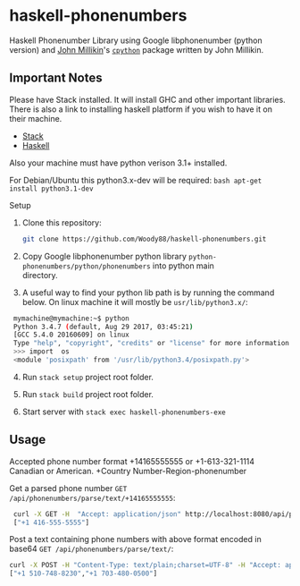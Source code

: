 haskell-phonenumbers
============================

Haskell Phonenumber Library using Google libphonenumber (python version) and [John Millikin](https://john-millikin.com/)'s [`cpython`](http://hackage.haskell.org/package/cpython) package
written by John Millikin.

Important Notes
---------------

Please have Stack installed. It will install GHC and other important libraries.
There is also a link to installing haskell platform if you wish to have it on their machine.
* [Stack](https://docs.haskellstack.org/en/stable/install_and_upgrade/)
* [Haskell](https://www.haskell.org/downloads)

Also your machine must have
python verison 3.1+ installed.

For Debian/Ubuntu this python3.x-dev will be required:
    ```bash
    apt-get install python3.1-dev
    ```

Setup
1. Clone this repository:

    ```bash
    git clone https://github.com/Woody88/haskell-phonenumbers.git
    ```
2. Copy Google libphonenumber python library `python-phonenumbers/python/phonenumbers` into python main   
   directory.

3. A useful way to find your python lib path is by running the command below.
   On linux machine it will mostly be `usr/lib/python3.x/`:
  ```bash
   mymachine@mymachine:~$ python
   Python 3.4.7 (default, Aug 29 2017, 03:45:21)
   [GCC 5.4.0 20160609] on linux
   Type "help", "copyright", "credits" or "license" for more information.
   >>> import  os
   <module 'posixpath' from '/usr/lib/python3.4/posixpath.py'>
   ```
4. Run `stack setup` project root folder.

5. Run `stack build` project root folder.

6. Start server with `stack exec haskell-phonenumbers-exe`

Usage
-----
Accepted phone number format +14165555555 or +1-613-321-1114 Canadian or American.
+Country Number-Region-phonenumber

Get a parsed phone number `GET /api/phonenumbers/parse/text/+14165555555`:
```bash
 curl -X GET -H  "Accept: application/json" http://localhost:8080/api/phonenumbers/parse/text/+14165555555
 ["+1 416-555-5555"]
```

Post a text containing phone numbers with above format encoded in base64 `GET /api/phonenumbers/parse/text/`:
```bash
curl -X POST -H "Content-Type: text/plain;charset=UTF-8" -H "Accept: application/json" -d "MTUxMDc0ODgyMzAgMTcwMzQ4MDA1MDAg" http://localhost:8080/api/phonenumbers/parse/text
["+1 510-748-8230","+1 703-480-0500"]
```
